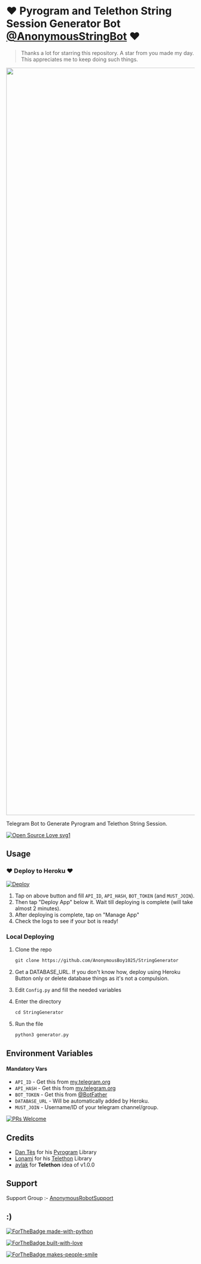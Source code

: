 # ❤ Pyrogram and Telethon String Session Generator Bot [@AnonymousStringBot](https://telegram.me/AnonymousStringBot) ❤

> Thanks a lot for starring this repository. A star from you made my day. This appreciates me to keep doing such things.

<p align="center"><a href="https://www.github.com/AnonymousBoy1025/StringGenerator"><img src="https://telegra.ph/file/ed1ce7fee94f46b0f671e.jpg" width="2000"></a></p>

Telegram Bot to Generate Pyrogram and Telethon String Session.

[![Open Source Love svg1](https://badges.frapsoft.com/os/v1/open-source.svg?v=103)](https://github.com/ellerbrock/open-source-badges/)

## Usage

### ❤ Deploy to Heroku ❤

[![Deploy](https://www.herokucdn.com/deploy/button.svg)](https://heroku.com/deploy?template=https://github.com/AnonymousBoy1025/StringGenerator)

1. Tap on above button and fill `API_ID`, `API_HASH`, `BOT_TOKEN` (and `MUST_JOIN`).
2. Then tap "Deploy App" below it. Wait till deploying is complete (will take almost 2 minutes).
3. After deploying is complete, tap on "Manage App"
4. Check the logs to see if your bot is ready!

### Local Deploying

1. Clone the repo
   ```markdown
   git clone https://github.com/AnonymousBoy1025/StringGenerator
   ```
2. Get a DATABASE_URL. If you don't know how, deploy using Heroku Button only or delete database things as it's not a compulsion.
   
3. Edit `Config.py` and fill the needed variables

4. Enter the directory
   ```markdown
   cd StringGenerator
   ```
5. Run the file
   ```markdown
   python3 generator.py
   ```

## Environment Variables

#### Mandatory Vars

- `API_ID` - Get this from [my.telegram.org](https://my.telegram.org/auth)
- `API_HASH` - Get this from [my.telegram.org](https://my.telegram.org/auth)
- `BOT_TOKEN` - Get this from [@BotFather](https://t.me/BotFather)
- `DATABASE_URL` - Will be automatically added by Heroku.
- `MUST_JOIN` - Username/ID of your telegram channel/group.


[![PRs Welcome](https://img.shields.io/badge/PRs-welcome-brightgreen.svg?style=flat-square)](http://makeapullrequest.com)

## Credits

- [Dan Tès](https://github.com/delivrance) for his [Pyrogram](https://docs.pyrogram.org) Library
- [Lonami](https://github.com/Lonami) for his [Telethon](https://docs.telethon.dev) Library 
- [aylak](https://t.me/ayIak) for **Telethon** idea of v1.0.0

## Support

Support Group :- [AnonymousRobotSupport](telegram.me/AnonymousRobotSupport)

## :)

[![ForTheBadge made-with-python](http://ForTheBadge.com/images/badges/made-with-python.svg)](https://www.python.org/)

[![ForTheBadge built-with-love](http://ForTheBadge.com/images/badges/built-with-love.svg)](https://github.com/AnonymousBoy1025)

[![ForTheBadge makes-people-smile](http://ForTheBadge.com/images/badges/makes-people-smile.svg)](https://github.com/AnonymousBoy1025)
